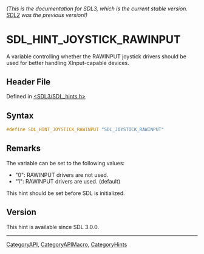 ###### (This is the documentation for SDL3, which is the current stable version. [SDL2](https://wiki.libsdl.org/SDL2/) was the previous version!)
# SDL_HINT_JOYSTICK_RAWINPUT

A variable controlling whether the RAWINPUT joystick drivers should be used for better handling XInput-capable devices.

## Header File

Defined in [<SDL3/SDL_hints.h>](https://github.com/libsdl-org/SDL/blob/main/include/SDL3/SDL_hints.h)

## Syntax

```c
#define SDL_HINT_JOYSTICK_RAWINPUT "SDL_JOYSTICK_RAWINPUT"
```

## Remarks

The variable can be set to the following values:

- "0": RAWINPUT drivers are not used.
- "1": RAWINPUT drivers are used. (default)

This hint should be set before SDL is initialized.

## Version

This hint is available since SDL 3.0.0.

----
[CategoryAPI](CategoryAPI), [CategoryAPIMacro](CategoryAPIMacro), [CategoryHints](CategoryHints)

